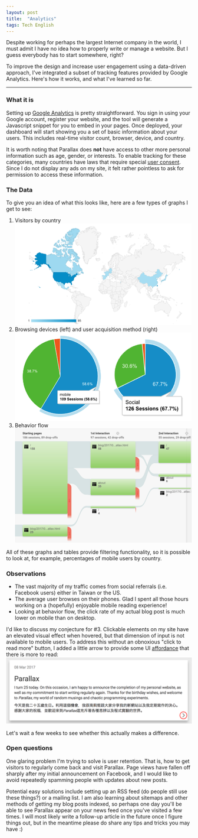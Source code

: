 ```yaml
---
layout: post
title:  "Analytics"
tags: Tech English
---
```

Despite working for perhaps the largest Internet company in the world, I must admit I have no idea how to properly write or manage a website. But I guess everybody has to start somewhere, right?

To improve the design and increase user engagement using a data-driven approach, I've integrated a subset of tracking features provided by Google Analytics. Here's how it works, and what I've learned so far.

<!--endexcerpt-->
*****

### What it is
Setting up [Google Analytics][analytics] is pretty straightforward. You sign in using your Google account, register your website, and the tool will generate a Javascript snippet for you to embed in your pages. Once deployed, your dashboard will start showing you a set of basic information about your users. This includes real-time visitor count, browser, device, and country.

It is worth noting that Parallax does **not** have access to other more personal information such as age, gender, or interests. To enable tracking for these categories, many countries have laws that require special [user consent][consent]. Since I do not display any ads on my site, it felt rather pointless to ask for permission to access these information.

### The Data
To give you an idea of what this looks like, here are a few types of graphs I get to see:

1. Visitors by country
![Country](/res/blog/2017-03-16-analytics/country.png)
2. Browsing devices (left) and user acquisition method (right)
![Graphs](/res/blog/2017-03-16-analytics/graphs.png)
3. Behavior flow
![Behavior](/res/blog/2017-03-16-analytics/behavior.png)

All of these graphs and tables provide filtering functionality, so it is possible to look at, for example, percentages of mobile users by country.

### Observations

* The vast majority of my traffic comes from social referrals (i.e. Facebook users) either in Taiwan or the US.
* The average user browses on their phones. Glad I spent all those hours working on a (hopefully) enjoyable mobile reading experience!
* Looking at behavior flow, the click rate of my actual blog post is much lower on mobile than on desktop.

I'd like to discuss my conjecture for #3. Clickable elements on my site have an elevated visual effect when hovered, but that dimension of input is not available to mobile users. To address this without an obnoxious "click to read more" button, I added a little arrow to provide some UI [affordance][affordance] that there is more to read:
![Arrow](/res/blog/2017-03-16-analytics/arrow.png)

Let's wait a few weeks to see whether this actually makes a difference.

### Open questions

One glaring problem I'm trying to solve is user retention. That is, how to get visitors to regularly come back and visit Parallax. Page views have fallen off sharply after my initial announcement on Facebook, and I would like to avoid repeatedly spamming people with updates about new posts.

Potential easy solutions include setting up an RSS feed (do people still use these things?) or a mailing list. I am also learning about sitemaps and other methods of getting my blog posts indexed, so perhaps one day you'll be able to see Parallax appear on your news feed once you've visited a few times. I will most likely write a follow-up article in the future once I figure things out, but in the meantime please do share any tips and tricks you may have :)


[analytics]: https://www.google.com/analytics/analytics
[consent]: https://www.google.com/about/company/user-consent-policy.html
[affordance]: https://en.wikipedia.org/wiki/Affordance
